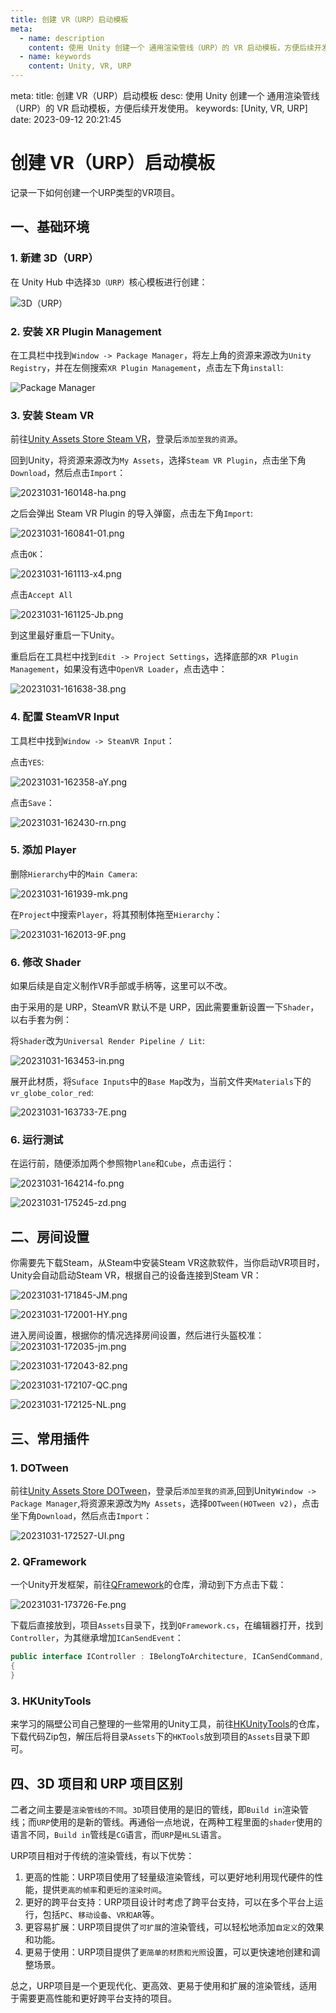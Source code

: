 ```yaml
---
title: 创建 VR（URP）启动模板
meta:
  - name: description
    content: 使用 Unity 创建一个 通用渲染管线（URP）的 VR 启动模板，方便后续开发使用。
  - name: keywords
    content: Unity, VR, URP
---
```


<route lang="yaml">
meta:
  title: 创建 VR（URP）启动模板
  desc: 使用 Unity 创建一个 通用渲染管线（URP）的 VR 启动模板，方便后续开发使用。
  keywords: [Unity, VR, URP]
  date: 2023-09-12 20:21:45
</route>

# 创建 VR（URP）启动模板

记录一下如何创建一个URP类型的VR项目。

## 一、基础环境

### 1. 新建 3D（URP）

在 Unity Hub 中选择`3D（URP）`核心模板进行创建：

![3D（URP）](./images/20231031-143939-Vb.png)

### 2. 安装 XR Plugin Management

在工具栏中找到`Window -> Package Manager`，将左上角的资源来源改为`Unity Registry`，并在左侧搜索`XR Plugin Management`，点击左下角`install`:

![Package Manager](./images/20231031-155751-Q1.png)

### 3. 安装 Steam VR

前往[Unity Assets Store Steam VR](https://assetstore.unity.com/packages/tools/integration/steamvr-plugin-32647)，登录后`添加至我的资源`。

回到Unity，将资源来源改为`My Assets`，选择`Steam VR Plugin`，点击坐下角`Download`，然后点击`Import`：

![20231031-160148-ha.png](./images/20231031-160148-ha.png)

之后会弹出 Steam VR Plugin 的导入弹窗，点击左下角`Import`:

![20231031-160841-01.png](./images/20231031-160841-01.png)

点击`OK`：

![20231031-161113-x4.png](./images/20231031-161113-x4.png)

点击`Accept All`

![20231031-161125-Jb.png](./images/20231031-161125-Jb.png)

到这里最好重启一下Unity。

重启后在工具栏中找到`Edit -> Project Settings`，选择底部的`XR Plugin Management`，如果没有选中`OpenVR Loader`，点击选中：

![20231031-161638-38.png](./images/20231031-161638-38.png)

### 4. 配置 SteamVR Input

工具栏中找到`Window -> SteamVR Input`：

点击`YES`:

![20231031-162358-aY.png](./images/20231031-162358-aY.png)

点击`Save`：

![20231031-162430-rn.png](./images/20231031-162430-rn.png)

### 5. 添加 Player

删除`Hierarchy`中的`Main Camera`:

![20231031-161939-mk.png](./images/20231031-161939-mk.png)

在`Project`中搜索`Player`，将其预制体拖至`Hierarchy`：

![20231031-162013-9F.png](./images/20231031-162013-9F.png)

### 6. 修改 Shader

如果后续是自定义制作VR手部或手柄等，这里可以不改。

由于采用的是 URP，SteamVR 默认不是 URP，因此需要重新设置一下`Shader`，以右手套为例：

将`Shader`改为`Universal Render Pipeline / Lit`:

![20231031-163453-in.png](./images/20231031-163453-in.png)

展开此材质，将`Suface Inputs`中的`Base Map`改为，当前文件夹`Materials`下的`vr_globe_color_red`:

![20231031-163733-7E.png](./images/20231031-163733-7E.png)

### 6. 运行测试

在运行前，随便添加两个参照物`Plane`和`Cube`，点击运行：

![20231031-164214-fo.png](./images/20231031-164214-fo.png)

![20231031-175245-zd.png](./images/20231031-175245-zd.png)


## 二、房间设置

你需要先下载Steam，从Steam中安装Steam VR这款软件，当你启动VR项目时，Unity会自动启动Steam VR，根据自己的设备连接到Steam VR：

![20231031-171845-JM.png](./images/20231031-171845-JM.png)

![20231031-172001-HY.png](./images/20231031-172001-HY.png)


进入房间设置，根据你的情况选择房间设置，然后进行头盔校准：
![20231031-172035-jm.png](./images/20231031-172035-jm.png)

![20231031-172043-82.png](./images/20231031-172043-82.png)

![20231031-172107-QC.png](./images/20231031-172107-QC.png)

![20231031-172125-NL.png](./images/20231031-172125-NL.png)

## 三、常用插件

### 1. DOTween

前往[Unity Assets Store DOTween](https://assetstore.unity.com/packages/tools/animation/dotween-hotween-v2-27676)，登录后`添加至我的资源`,回到Unity`Window -> Package Manager`,将资源来源改为`My Assets`，选择`DOTween(HOTween v2)`，点击坐下角`Download`，然后点击`Import`：

![20231031-172527-UI.png](./images/20231031-172527-UI.png)

### 2. QFramework

一个Unity开发框架，前往[QFramework](https://gitee.com/liangxiegame/QFramework)的仓库，滑动到下方点击下载：

![20231031-173726-Fe.png](./images/20231031-173726-Fe.png)

下载后直接放到，项目`Assets`目录下，找到`QFramework.cs`，在编辑器打开，找到`Controller`，为其继承增加`ICanSendEvent`：

```cs
public interface IController : IBelongToArchitecture, ICanSendCommand, ICanGetSystem, ICanGetModel,ICanRegisterEvent, ICanSendQuery, ICanGetUtility, ICanSendEvent
{
}
```

### 3. HKUnityTools

来学习的隔壁公司自己整理的一些常用的Unity工具，前往[HKUnityTools](https://gitee.com/JingChanChangFan/hk_-unity-tools)的仓库，下载代码Zip包，解压后将目录`Assets`下的`HKTools`放到项目的`Assets`目录下即可。

## 四、3D 项目和 URP 项目区别

二者之间主要是`渲染管线的不同`。`3D`项目使用的是旧的管线，即`Build in`渲染管线；而`URP`使用的是新的管线。再通俗一点地说，在两种工程里面的`shader`使用的语言不同，`Build in`管线是`CG`语言，而`URP`是`HLSL`语言。

URP项目相对于传统的渲染管线，有以下优势：
1. 更高的性能：URP项目使用了轻量级渲染管线，可以更好地利用现代硬件的性能，提供`更高的帧率`和`更短的渲染时间`。
2. 更好的跨平台支持：URP项目设计时考虑了跨平台支持，可以在多个平台上运行，包括`PC`、`移动设备`、`VR和AR`等。
3. 更容易扩展：URP项目提供了`可扩展`的渲染管线，可以轻松地添加`自定义`的效果和功能。
4. 更易于使用：URP项目提供了`更简单的材质和光照`设置，可以更快速地创建和调整场景。

总之，URP项目是一个更现代化、更高效、更易于使用和扩展的渲染管线，适用于需要更高性能和更好跨平台支持的项目。

